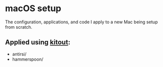 macOS setup
===========

The configuration, applications, and code I apply to a new Mac being
setup from scratch.


## Applied using [kitout][ko]:

* antirsi/
* hammerspoon/


[ko]: https://github.com/norm/kitout
